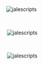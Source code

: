 &nbsp;
<p align="center"><img align="center" src="https://github-readme-stats.vercel.app/api/top-langs?username=jalescripts&show_icons=true&locale=en&layout=compact&theme=radical&border_radius=10" alt="jalescripts" /></p>
&nbsp;
<p align="center">&nbsp;<img align="center" src="https://github-readme-stats.vercel.app/api?username=jalescripts&show_icons=true&theme=radical&border_radius=10&locale=en" alt="jalescripts" /></p>
&nbsp;
<p align="center">&nbsp;<img align="center" src="https://streak-stats.demolab.com?user=jalescripts&count_private=true&theme=radical&border_radius=10" alt="jalescripts" /></p>
